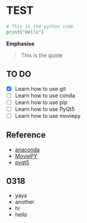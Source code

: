 # TEST

```python
# This is the python code
print("Hello")
```

**Emphasise**

> This is the quote


## TO DO
- [x] Learn how to use git
- [ ] Learn how to use conda
- [ ] Learn how to use pip
- [ ] Learn how to use PyQt5
- [ ] Learn how to use moviepy

## Reference
- [anaconda](https://pypi.org/project/moviepy/)
- [MoviePY](https://pypi.org/project/moviepy/)
- [pyqt5](https://pypi.org/project/moviepy/)

## 0318
- yaya
- another
- hi
- hello
